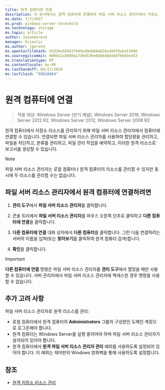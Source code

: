 ```yaml
---
title: 원격 컴퓨터에 연결
description: 이 문서에서는 원격 컴퓨터에 연결하여 파일 서버 리소스 관리자에서 저장소 리소스를 관리하는 방법을 설명합니다.
ms.date: 7/7/2017
ms.prod: windows-server-threshold
ms.technology: storage
ms.topic: article
author: JasonGerend
manager: brianlic
ms.author: jgerend
ms.openlocfilehash: 93d2be926437b65ed8eb84a828ea0d7da6a51086
ms.sourcegitcommit: 0d0b32c8986ba7db9536e0b8648d4ddf9b03e452
ms.translationtype: MT
ms.contentlocale: ko-KR
ms.lasthandoff: 04/17/2019
ms.locfileid: "59818864"
---
```

# <a name="connect-to-a-remote-computer"></a>원격 컴퓨터에 연결 

> 적용 대상: Windows Server (반기 채널), Windows Server 2016, Windows Server 2012 R2, Windows Server 2012, Windows Server 2008 R2

원격 컴퓨터에서 저장소 리소스를 관리하기 위해 파일 서버 리소스 관리자에서 컴퓨터에 연결할 수 있습니다. 연결되면 파일 서버 리소스 관리자를 사용하여 할당량을 관리하고, 파일을 차단하고, 분류를 관리하고, 파일 관리 작업을 예약하고, 이러한 원격 리소스로 보고서를 생성할 수 있습니다.

> [!Note]
> 파일 서버 리소스 관리자는 로컬 컴퓨터나 원격 컴퓨터의 리소스를 관리할 수 있지만 동시에 두 리소스를 관리할 수는 없습니다.

## <a name="to-connect-to-a-remote-computer-from-file-server-resource-manager"></a>파일 서버 리소스 관리자에서 원격 컴퓨터에 연결하려면

1.  **관리 도구**에서 **파일 서버 리소스 관리자**를 클릭합니다.

2.  콘솔 트리에서 **파일 서버 리소스 관리자**를 마우스 오른쪽 단추로 클릭하고 **다른 컴퓨터에 연결**을 클릭합니다.

3.  **다른 컴퓨터에 연결** 대화 상자에서 **다른 컴퓨터**를 클릭합니다. 그런 다음 연결하려는 서버의 이름을 입력(또는 **찾아보기**를 클릭하여 원격 컴퓨터 검색)합니다.

4.  **확인**을 클릭합니다.

> [!Important]
> **다른 컴퓨터에 연결** 명령은 파일 서버 리소스 관리자를 **관리 도구**에서 열었을 때만 사용할 수 있습니다. 서버 관리자에서 파일 서버 리소스 관리자에 액세스한 경우 명령을 사용할 수 없습니다.

## <a name="additional-considerations"></a>추가 고려 사항

파일 서버 리소스 관리자로 원격 리소스를 관리:

-   로컬 컴퓨터에서 원격 컴퓨터의 **Administrators** 그룹의 구성원인 도메인 계정으로 로그온해야 합니다.
-   원격 컴퓨터는 Windows Server를 실행 중이어야 하며 파일 서버 리소스 관리자가 설치되어 있어야 합니다.
-   원격 컴퓨터에서 **원격 파일 서버 리소스 관리자 관리** 예외를 사용하도록 설정되어 있어야 합니다. 이 예외는 제어판의 Windows 방화벽을 통해 사용하도록 설정합니다.

## <a name="see-also"></a>참조

-   [원격 저장소 리소스 관리](managing-remote-storage-resources.md)